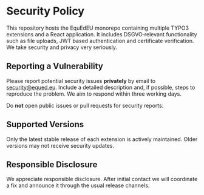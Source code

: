# Security Policy

This repository hosts the EquEdEU monorepo containing multiple TYPO3 extensions and a React application. It includes DSGVO‑relevant functionality such as file uploads, JWT based authentication and certificate verification. We take security and privacy very seriously.

## Reporting a Vulnerability

Please report potential security issues **privately** by email to [security@equed.eu](mailto:security@equed.eu). Include a detailed description and, if possible, steps to reproduce the problem. We aim to respond within three working days.

Do **not** open public issues or pull requests for security reports.

## Supported Versions

Only the latest stable release of each extension is actively maintained. Older versions may not receive security updates.

## Responsible Disclosure

We appreciate responsible disclosure. After initial contact we will coordinate a fix and announce it through the usual release channels.
